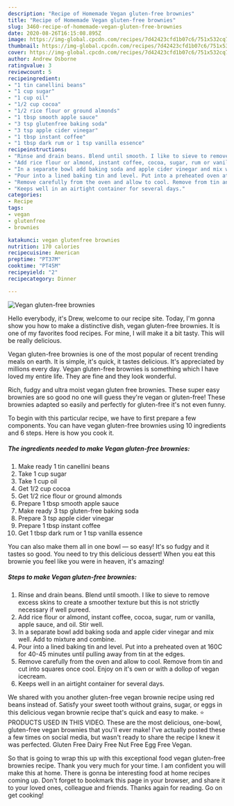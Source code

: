 ```yaml
---
description: "Recipe of Homemade Vegan gluten-free brownies"
title: "Recipe of Homemade Vegan gluten-free brownies"
slug: 3460-recipe-of-homemade-vegan-gluten-free-brownies
date: 2020-08-26T16:15:08.895Z
image: https://img-global.cpcdn.com/recipes/7d42423cfd1b07c6/751x532cq70/vegan-gluten-free-brownies-recipe-main-photo.jpg
thumbnail: https://img-global.cpcdn.com/recipes/7d42423cfd1b07c6/751x532cq70/vegan-gluten-free-brownies-recipe-main-photo.jpg
cover: https://img-global.cpcdn.com/recipes/7d42423cfd1b07c6/751x532cq70/vegan-gluten-free-brownies-recipe-main-photo.jpg
author: Andrew Osborne
ratingvalue: 3
reviewcount: 5
recipeingredient:
- "1 tin canellini beans"
- "1 cup sugar"
- "1 cup oil"
- "1/2 cup cocoa"
- "1/2 rice flour or ground almonds"
- "1 tbsp smooth apple sauce"
- "3 tsp glutenfree baking soda"
- "3 tsp apple cider vinegar"
- "1 tbsp instant coffee"
- "1 tbsp dark rum or 1 tsp vanilla essence"
recipeinstructions:
- "Rinse and drain beans. Blend until smooth. I like to sieve to remove excess skins to create a smoother texture but this is not strictly necessary if well pureed."
- "Add rice flour or almond, instant coffee, cocoa, sugar, rum or vanilla, apple sauce, and oil. Stir well."
- "In a separate bowl add baking soda and apple cider vinegar and mix well. Add to mixture and combine."
- "Pour into a lined baking tin and level. Put into a preheated oven at 160C for 40-45 minutes until pulling away from tin at the edges."
- "Remove carefully from the oven and allow to cool. Remove from tin and cut into squares once cool. Enjoy on it&#39;s own or with a dollop of vegan icecream."
- "Keeps well in an airtight container for several days."
categories:
- Recipe
tags:
- vegan
- glutenfree
- brownies

katakunci: vegan glutenfree brownies 
nutrition: 170 calories
recipecuisine: American
preptime: "PT37M"
cooktime: "PT45M"
recipeyield: "2"
recipecategory: Dinner

---
```



![Vegan gluten-free brownies](https://img-global.cpcdn.com/recipes/7d42423cfd1b07c6/751x532cq70/vegan-gluten-free-brownies-recipe-main-photo.jpg)

Hello everybody, it's Drew, welcome to our recipe site. Today, I'm gonna show you how to make a distinctive dish, vegan gluten-free brownies. It is one of my favorites food recipes. For mine, I will make it a bit tasty. This will be really delicious.

Vegan gluten-free brownies is one of the most popular of recent trending meals on earth. It is simple, it's quick, it tastes delicious. It's appreciated by millions every day. Vegan gluten-free brownies is something which I have loved my entire life. They are fine and they look wonderful.

Rich, fudgy and ultra moist vegan gluten free brownies. These super easy brownies are so good no one will guess they&#39;re vegan or gluten-free! These brownies adapted so easily and perfectly for gluten-free it&#39;s not even funny.


To begin with this particular recipe, we have to first prepare a few components. You can have vegan gluten-free brownies using 10 ingredients and 6 steps. Here is how you cook it.

<!--inarticleads1-->

##### The ingredients needed to make Vegan gluten-free brownies:

1. Make ready 1 tin canellini beans
1. Take 1 cup sugar
1. Take 1 cup oil
1. Get 1/2 cup cocoa
1. Get 1/2 rice flour or ground almonds
1. Prepare 1 tbsp smooth apple sauce
1. Make ready 3 tsp gluten-free baking soda
1. Prepare 3 tsp apple cider vinegar
1. Prepare 1 tbsp instant coffee
1. Get 1 tbsp dark rum or 1 tsp vanilla essence


You can also make them all in one bowl — so easy! It&#39;s so fudgy and it tastes so good. You need to try this delicious dessert! When you eat this brownie you feel like you were in heaven, it&#39;s amazing! 

<!--inarticleads2-->

##### Steps to make Vegan gluten-free brownies:

1. Rinse and drain beans. Blend until smooth. I like to sieve to remove excess skins to create a smoother texture but this is not strictly necessary if well pureed.
1. Add rice flour or almond, instant coffee, cocoa, sugar, rum or vanilla, apple sauce, and oil. Stir well.
1. In a separate bowl add baking soda and apple cider vinegar and mix well. Add to mixture and combine.
1. Pour into a lined baking tin and level. Put into a preheated oven at 160C for 40-45 minutes until pulling away from tin at the edges.
1. Remove carefully from the oven and allow to cool. Remove from tin and cut into squares once cool. Enjoy on it&#39;s own or with a dollop of vegan icecream.
1. Keeps well in an airtight container for several days.


We shared with you another gluten-free vegan brownie recipe using red beans instead of. Satisfy your sweet tooth without grains, sugar, or eggs in this delicious vegan brownie recipe that&#39;s quick and easy to make. ⭐️ PRODUCTS USED IN THIS VIDEO. These are the most delicious, one-bowl, gluten-free vegan brownies that you&#39;ll ever make! I&#39;ve actually posted these a few times on social media, but wasn&#39;t ready to share the recipe I knew it was perfected. Gluten Free Dairy Free Nut Free Egg Free Vegan. 

So that is going to wrap this up with this exceptional food vegan gluten-free brownies recipe. Thank you very much for your time. I am confident you will make this at home. There is gonna be interesting food at home recipes coming up. Don't forget to bookmark this page in your browser, and share it to your loved ones, colleague and friends. Thanks again for reading. Go on get cooking!
